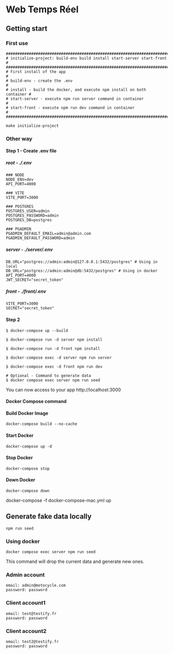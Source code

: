 # Web Temps Réel

## Getting start

### First use

```
#########################################################################
# initialize-project: build-env build install start-server start-front  #
#########################################################################
# First install of the app                                              #
# build-env - create the .env                                           #
# install - build the docker, and execute npm install on both container #
# start-server - execute npm run server command in container            #
# start-front - execute npm run dev command in container                #
#########################################################################

make initialize-project
```

### 
### Other way

#### Step 1 - Create .env file

##### root - ./.env

```text
### NODE
NODE_ENV=dev
API_PORT=4000

### VITE
VITE_PORT=3000

### POSTGRES
POSTGRES_USER=admin
POSTGRES_PASSWORD=admin
POSTGRES_DB=postgres

### PGADMIN
PGADMIN_DEFAULT_EMAIL=admin@admin.com
PGADMIN_DEFAULT_PASSWORD=admin
```
##### server - ./server/.env 

```text
DB_URL="postgres://admin:admin@127.0.0.1:5432/postgres" # Using in local
DB_URL="postgres://admin:admin@db:5432/postgres" # Using in docker
API_PORT=4000
JWT_SECRET="secret_token"
```

##### front - ./front/.env

```text
VITE_PORT=3000
SECRET="secret_token"
```

#### Step 2
```
$ docker-compose up --build

$ docker-compose run -d server npm install

$ docker-compose run -d front npm install

$ docker-compose exec -d server npm run server

$ docker-compose exec -d front npm run dev

# Optional - Command to generate data
$ docker compose exec server npm run seed

```

You can now access to your app http://localhost:3000

#### Docker Compose command

#### Build Docker Image
`docker-compose build --no-cache`

#### Start Docker
`docker-compose up -d`

#### Stop Docker
`docker-compose stop`

#### Down Docker
`docker-compose down`

docker-compose -f docker-compose-mac.yml up

## Generate fake data locally
`npm run seed`
### Using docker
`docker compose exec server npm run seed`

This command will drop the current data and generate new ones. 

### Admin account
```text
email: admin@motocycle.com
password: password
```
### Client account1
```text
email: test@testify.fr
password: password
```

### Client account2
```text
email: test2@testify.fr
password: password
```